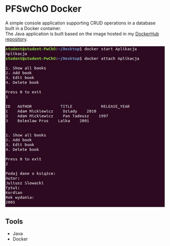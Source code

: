 # PFSwChO Docker
A simple console application supporting CRUD operations in a database built in a Docker container. </br>
The Java application is built based on the image hosted in my [DockerHub repository](https://hub.docker.com/repository/docker/kornasiowa/pfswcho_docker).

<img src="https://github.com/kornasiowa/pfswcho_docker/blob/main/docker.jpg">

## Tools
- Java
- Docker
